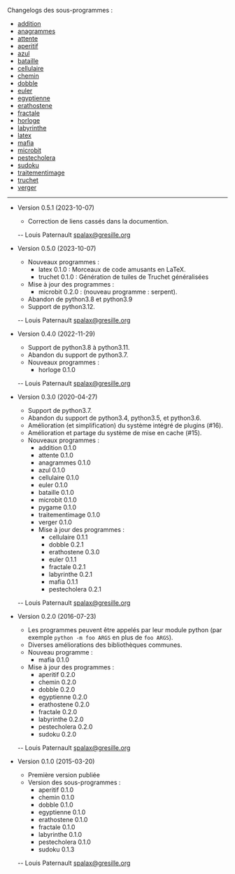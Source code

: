 Changelogs des sous-programmes :

* [addition](http://framagit.org/spalax/jouets/blob/main/changelogs/addition.md)
* [anagrammes](http://framagit.org/spalax/jouets/blob/main/changelogs/anagrammes.md)
* [attente](http://framagit.org/spalax/jouets/blob/main/changelogs/anagrammes.md)
* [aperitif](http://framagit.org/spalax/jouets/blob/main/changelogs/aperitif.md)
* [azul](http://framagit.org/spalax/jouets/blob/main/changelogs/azul.md)
* [bataille](http://framagit.org/spalax/jouets/blob/main/changelogs/bataille.md)
* [cellulaire](http://framagit.org/spalax/jouets/blob/main/changelogs/cellulaire.md)
* [chemin](http://framagit.org/spalax/jouets/blob/main/changelogs/chemin.md)
* [dobble](http://framagit.org/spalax/jouets/blob/main/changelogs/dobble.md)
* [euler](http://framagit.org/spalax/jouets/blob/main/changelogs/euler.md)
* [egyptienne](http://framagit.org/spalax/jouets/blob/main/changelogs/egyptienne.md)
* [erathostene](http://framagit.org/spalax/jouets/blob/main/changelogs/erathostene.md)
* [fractale](http://framagit.org/spalax/jouets/blob/main/changelogs/fractale.md)
* [horloge](http://framagit.org/spalax/jouets/blob/main/changelogs/horloge.md)
* [labyrinthe](http://framagit.org/spalax/jouets/blob/main/changelogs/labyrinthe.md)
* [latex](http://framagit.org/spalax/jouets/blob/main/changelogs/latex.md)
* [mafia](http://framagit.org/spalax/jouets/blob/main/changelogs/mafia.md)
* [microbit](http://framagit.org/spalax/jouets/blob/main/changelogs/microbit.md)
* [pestecholera](http://framagit.org/spalax/jouets/blob/main/changelogs/pestecholera.md)
* [sudoku](http://framagit.org/spalax/jouets/blob/main/changelogs/sudoku.md)
* [traitementimage](http://framagit.org/spalax/jouets/blob/main/changelogs/traitementimage.md)
* [truchet](http://framagit.org/spalax/jouets/blob/main/changelogs/truchet.md)
* [verger](http://framagit.org/spalax/jouets/blob/main/changelogs/verger.md)

---

* Version 0.5.1 (2023-10-07)

    * Correction de liens cassés dans la documention.

    -- Louis Paternault <spalax@gresille.org>

* Version 0.5.0 (2023-10-07)

    * Nouveaux programmes :
        * latex 0.1.0 : Morceaux de code amusants en LaTeX.
        * truchet 0.1.0 : Génération de tuiles de Truchet généralisées
    * Mise à jour des programmes :
        * microbit 0.2.0 : (nouveau programme : serpent).
    * Abandon de python3.8 et python3.9
    * Support de python3.12.

    -- Louis Paternault <spalax@gresille.org>

* Version 0.4.0 (2022-11-29)

    * Support de python3.8 à python3.11.
    * Abandon du support de python3.7.
    * Nouveaux programmes :
        * horloge 0.1.0

    -- Louis Paternault <spalax@gresille.org>

* Version 0.3.0 (2020-04-27)

    * Support de python3.7.
    * Abandon du support de python3.4, python3.5, et python3.6.
    * Amélioration (et simplification) du système intégré de plugins (#16).
    * Amélioration et partage du système de mise en cache (#15).
    * Nouveaux programmes :
        * addition 0.1.0
        * attente 0.1.0
        * anagrammes 0.1.0
        * azul 0.1.0
        * cellulaire 0.1.0
        * euler 0.1.0
        * bataille 0.1.0
        * microbit 0.1.0
        * pygame 0.1.0
        * traitementimage 0.1.0
        * verger 0.1.0
      * Mise à jour des programmes :
        * cellulaire 0.1.1
        * dobble 0.2.1
        * erathostene 0.3.0
        * euler 0.1.1
        * fractale 0.2.1
        * labyrinthe 0.2.1
        * mafia 0.1.1
        * pestecholera 0.2.1

    -- Louis Paternault <spalax@gresille.org>

* Version 0.2.0 (2016-07-23)

    * Les programmes peuvent être appelés par leur module python (par exemple ``python -m foo ARGS`` en plus de ``foo ARGS``).
    * Diverses améliorations des bibliothèques communes.
    * Nouveau programme :
        * mafia 0.1.0
    * Mise à jour des programmes :
        * aperitif 0.2.0
        * chemin 0.2.0
        * dobble 0.2.0
        * egyptienne 0.2.0
        * erathostene 0.2.0
        * fractale 0.2.0
        * labyrinthe 0.2.0
        * pestecholera 0.2.0
        * sudoku 0.2.0

    -- Louis Paternault <spalax@gresille.org>

* Version 0.1.0 (2015-03-20)

    * Première version publiée
    * Version des sous-programmes :
        * aperitif 0.1.0
        * chemin 0.1.0
        * dobble 0.1.0
        * egyptienne 0.1.0
        * erathostene 0.1.0
        * fractale 0.1.0
        * labyrinthe 0.1.0
        * pestecholera 0.1.0
        * sudoku 0.1.3

    -- Louis Paternault <spalax@gresille.org>
